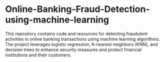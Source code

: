 # Online-Banking-Fraud-Detection-using-machine-learning
This repository contains code and resources for detecting fraudulent activities in online banking transactions using machine learning algorithms. The project leverages logistic regression, K-nearest neighbors (KNN), and decision trees to enhance security measures and protect financial institutions and their customers.
